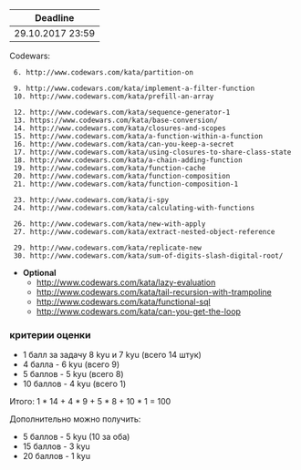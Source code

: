 Deadline         |
-----------------|
29.10.2017 23:59  |

Codewars:

     
     6. http://www.codewars.com/kata/partition-on
     
     9. http://www.codewars.com/kata/implement-a-filter-function
     10. http://www.codewars.com/kata/prefill-an-array
     
     12. http://www.codewars.com/kata/sequence-generator-1
     13. https://www.codewars.com/kata/base-conversion/
     14. http://www.codewars.com/kata/closures-and-scopes
     15. http://www.codewars.com/kata/a-function-within-a-function
     16. http://www.codewars.com/kata/can-you-keep-a-secret
     17. http://www.codewars.com/kata/using-closures-to-share-class-state
     18. http://www.codewars.com/kata/a-chain-adding-function
     19. http://www.codewars.com/kata/function-cache
     20. http://www.codewars.com/kata/function-composition
     21. http://www.codewars.com/kata/function-composition-1
     
     23. http://www.codewars.com/kata/i-spy
     24. http://www.codewars.com/kata/calculating-with-functions
     
     26. http://www.codewars.com/kata/new-with-apply
     27. http://www.codewars.com/kata/extract-nested-object-reference
    
     29. http://www.codewars.com/kata/replicate-new
     30. http://www.codewars.com/kata/sum-of-digits-slash-digital-root/
     
     
  - __Optional__
     - http://www.codewars.com/kata/lazy-evaluation
     - http://www.codewars.com/kata/tail-recursion-with-trampoline
     - http://www.codewars.com/kata/functional-sql
     - http://www.codewars.com/kata/can-you-get-the-loop
  
  ### критерии оценки
*  1 балл за задачу 8 kyu и 7 kyu (всего 14 штук)
*  4 балла - 6 kyu (всего 9)
*  5 баллов - 5 kyu (всего 8)
*  10 баллов - 4 kyu (всего 1)

Итого: 1 * 14 + 4 * 9 + 5 * 8 + 10 * 1 = 100

Дополнительно можно получить:
*  5 баллов - 5 kyu (10 за оба)
*  15 баллов - 3 kyu
*  20 баллов - 1 kyu
